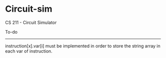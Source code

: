 # Circuit-sim
CS 211 - Circuit Simulator


To-do
___
instruction[x].var[i] must be implemented in order to store the string array in each var of instruction.


